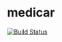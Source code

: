 # medicar

[![Build Status](https://app.travis-ci.com/tarcisio-sousa/medicar.svg?branch=main)](https://app.travis-ci.com/tarcisio-sousa/medicar)